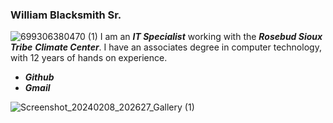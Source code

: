 ### William Blacksmith Sr.
![699306380470 (1)](https://github.com/WilliamBlacksmith/WilliamBlacksmith.github.io/assets/166405777/d8829ca9-c5a9-482d-89df-4876b1c8f312)
 I am an ***IT Specialist*** working with the ***Rosebud Sioux Tribe*** ***Climate Center***. I have an associates degree in computer technology, with 12 years of hands on experience.


 * ***Github***
 * ***Gmail***


![Screenshot_20240208_202627_Gallery (1)](https://github.com/WilliamBlacksmith/WilliamBlacksmith.github.io/assets/166405777/fff169dd-b676-4c8b-a85a-0a8c8db85a7a)
